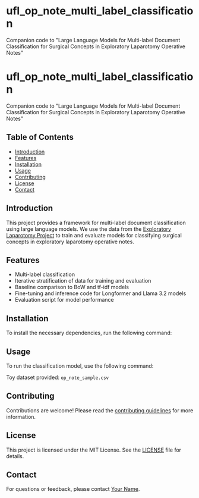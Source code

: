 # ufl_op_note_multi_label_classification
Companion code to "Large Language Models for Multi-label Document Classification for Surgical Concepts in Exploratory Laparotomy Operative Notes"

# ufl_op_note_multi_label_classification

Companion code to "Large Language Models for Multi-label Document Classification for Surgical Concepts in Exploratory Laparotomy Operative Notes"

## Table of Contents
- [Introduction](#introduction)
- [Features](#features)
- [Installation](#installation)
- [Usage](#usage)
- [Contributing](#contributing)
- [License](#license)
- [Contact](#contact)

## Introduction
This project provides a framework for multi-label document classification using large language models. We use the data from the [Exploratory Laparotomy Project](https://github.com/ufl-prismap/exploratory-laparotomy-project) to train and evaluate models for classifying surgical concepts in exploratory laparotomy operative notes.

## Features
- Multi-label classification   
- Iterative stratification of data for training and evaluation
- Baseline comparison to BoW and tf-idf models
- Fine-tuning and inference code for Longformer and Llama 3.2 models
- Evaluation script for model performance


## Installation
To install the necessary dependencies, run the following command:

## Usage
To run the classification model, use the following command:

Toy dataset provided: `op_note_sample.csv`

## Contributing
Contributions are welcome! Please read the [contributing guidelines](CONTRIBUTING.md) for more information.

## License
This project is licensed under the MIT License. See the [LICENSE](LICENSE) file for details.

## Contact
For questions or feedback, please contact [Your Name](mailto:jeremy.balch@surgery.ufl.edu).